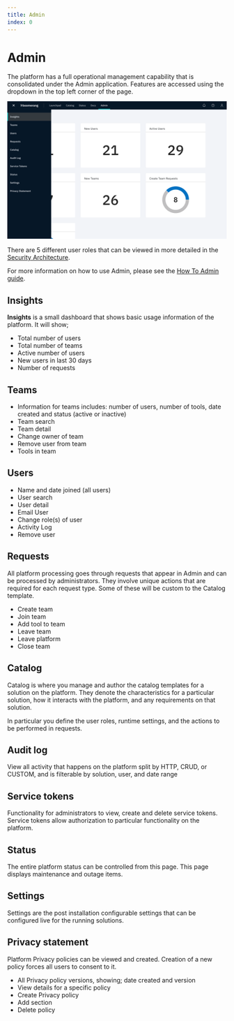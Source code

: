 ```yaml
---
title: Admin
index: 0
---
```


# Admin

The platform has a full operational management capability that is consolidated under the Admin application. Features are accessed using the dropdown in the top left corner of the page.

![AdminApplication](./assets/img/admin/AdminApplication.png)

There are 5 different user roles that can be viewed in more detailed in the [Security Architecture](/boomerang-core/architecture/security-architecture/).

For more information on how to use Admin, please see the [How To Admin guide](/boomerang-core/how-to-admin/insights/).

## Insights

**Insights** is a small dashboard that shows basic usage information of the platform. It will show;

- Total number of users
- Total number of teams
- Active number of users
- New users in last 30 days
- Number of requests

## Teams

- Information for teams includes: number of users, number of tools, date created and status (active or inactive)
- Team search
- Team detail
- Change owner of team
- Remove user from team
- Tools in team

## Users

- Name and date joined (all users)
- User search
- User detail
- Email User
- Change role(s) of user
- Activity Log
- Remove user

## Requests

All platform processing goes through requests that appear in Admin and can be processed by administrators. They involve unique actions that are required for each request type. Some of these will be custom to the Catalog template.

- Create team
- Join team
- Add tool to team
- Leave team
- Leave platform
- Close team

## Catalog

Catalog is where you manage and author the catalog templates for a solution on the platform. They denote the characteristics for a particular solution, how it interacts with the platform, and any requirements on that solution.

In particular you define the user roles, runtime settings, and the actions to be performed in requests.

## Audit log

View all activity that happens on the platform split by HTTP, CRUD, or CUSTOM, and is filterable by solution, user, and date range

## Service tokens

Functionality for administrators to view, create and delete service tokens. Service tokens allow authorization to particular functionality on the platform.

## Status

The entire platform status can be controlled from this page. This page displays maintenance and outage items.

## Settings

Settings are the post installation configurable settings that can be configured live for the running solutions.

## Privacy statement

Platform Privacy policies can be viewed and created. Creation of a new policy forces all users to consent to it.

- All Privacy policy versions, showing; date created and version
- View details for a specific policy
- Create Privacy policy
- Add section
- Delete policy